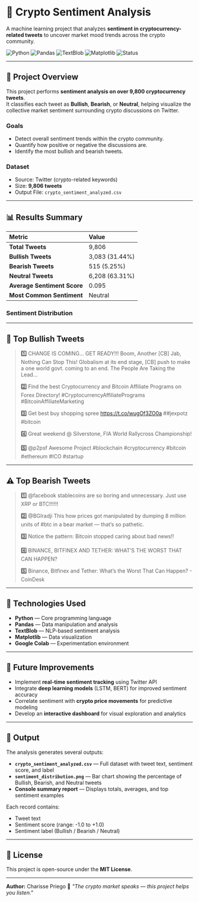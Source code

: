 # 🧠 Crypto Sentiment Analysis

A machine learning project that analyzes **sentiment in cryptocurrency-related tweets** to uncover market mood trends across the crypto community.

![Python](https://img.shields.io/badge/Python-3.10-blue)
![Pandas](https://img.shields.io/badge/Pandas-Data%20Analysis-green)
![TextBlob](https://img.shields.io/badge/TextBlob-NLP-yellow)
![Matplotlib](https://img.shields.io/badge/Visualization-Matplotlib-orange)
![Status](https://img.shields.io/badge/Status-Completed-success)

---

## 🚀 Project Overview

This project performs **sentiment analysis on over 9,800 cryptocurrency tweets**.  
It classifies each tweet as **Bullish**, **Bearish**, or **Neutral**, helping visualize the collective market sentiment surrounding crypto discussions on Twitter.

### **Goals**
- Detect overall sentiment trends within the crypto community.  
- Quantify how positive or negative the discussions are.  
- Identify the most bullish and bearish tweets.  

### **Dataset**
- Source: Twitter (crypto-related keywords)  
- Size: **9,806 tweets**  
- Output File: `crypto_sentiment_analyzed.csv`

---

## 📊 Results Summary

| Metric | Value |
|:--|:--|
| **Total Tweets** | 9,806 |
| **Bullish Tweets** | 3,083 (31.44%) |
| **Bearish Tweets** | 515 (5.25%) |
| **Neutral Tweets** | 6,208 (63.31%) |
| **Average Sentiment Score** | 0.095 |
| **Most Common Sentiment** | Neutral |

### **Sentiment Distribution**


---

## 🌟 Top Bullish Tweets

> **1️⃣** CHANGE IS COMING... GET READY!!! Boom, Another [CB] Jab, Nothing Can Stop This! Globalism at its end stage, [CB] push to make a one world govt. coming to an end. The People Are Taking the Lead...  
>
> **2️⃣** Find the best Cryptocurrency and Bitcoin Affiliate Programs on Forex Directory! #CryptocurrencyAffiliatePrograms #BitcoinAffiliateMarketing  
>
> **3️⃣** Get best buy shopping spree https://t.co/wugOf3ZO0a ##jexpotz #bitcoin  
>
> **4️⃣** Great weekend @ Silverstone, FIA World Rallycross Championship!  
>
> **5️⃣** @p2psf Awesome Project #blockchain #cryptocurrency #bitcoin #ethereum #ICO #startup  

---

## ⚠️ Top Bearish Tweets

> **1️⃣** @facebook stablecoins are so boring and unnecessary. Just use XRP or BTC!!!!!!  
>
> **2️⃣** @BGIradji This how prices got manipulated by dumping 8 million units of #btc in a bear market — that’s so pathetic.  
>
> **3️⃣** Notice the pattern: Bitcoin stopped caring about bad news!!  
>
> **4️⃣** BINANCE, BITFINEX AND TETHER: WHAT’S THE WORST THAT CAN HAPPEN?  
>
> **5️⃣** Binance, Bitfinex and Tether: What’s the Worst That Can Happen? - CoinDesk  

---

## 🧩 Technologies Used

- **Python** — Core programming language  
- **Pandas** — Data manipulation and analysis  
- **TextBlob** — NLP-based sentiment analysis  
- **Matplotlib** — Data visualization  
- **Google Colab** — Experimentation environment  

---

## 🔮 Future Improvements

- Implement **real-time sentiment tracking** using Twitter API  
- Integrate **deep learning models** (LSTM, BERT) for improved sentiment accuracy  
- Correlate sentiment with **crypto price movements** for predictive modeling  
- Develop an **interactive dashboard** for visual exploration and analytics  

---

## 📁 Output

The analysis generates several outputs:

- **`crypto_sentiment_analyzed.csv`** — Full dataset with tweet text, sentiment score, and label  
- **`sentiment_distribution.png`** — Bar chart showing the percentage of Bullish, Bearish, and Neutral tweets  
- **Console summary report** — Displays totals, averages, and top sentiment examples  

Each record contains:
- Tweet text  
- Sentiment score (range: -1.0 to +1.0)  
- Sentiment label (Bullish / Bearish / Neutral)

---

## 📜 License

This project is open-source under the **MIT License**.

---

**Author:** Charisse Priego 
💬 *"The crypto market speaks — this project helps you listen."*

